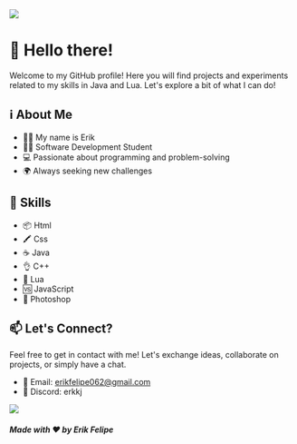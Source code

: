 <img src="https://i.pinimg.com/originals/7c/94/14/7c941471d957e19a871de0fd5b237436.gif">

# 👋 Hello there!

Welcome to my GitHub profile! Here you will find projects and experiments related to my skills in Java and Lua. Let's explore a bit of what I can do!

<!-- Add a section with your basic information, such as name, occupation, and contact -->

## ℹ️ About Me

- 🙋‍♂️ My name is Erik
- 👨‍🎓 Software Development Student
- 💻 Passionate about programming and problem-solving
- 🌍 Always seeking new challenges

## 🚀 Skills

- 📦 Html
- 🖍 Css
- ☕️ Java
- 👌 C++
- 🌙 Lua
- 🆚 JavaScript
- 📇 Photoshop

## 📫 Let's Connect?

Feel free to get in contact with me! Let's exchange ideas, collaborate on projects, or simply have a chat.

- 📧 Email: erikfelipe062@gmail.com
- 💬 Discord: erkkj

<img src="https://media.tenor.com/Vant9OGye9gAAAAC/rainbow-bar-divider.gif ">

##### Made with ❤️ by Erik Felipe
